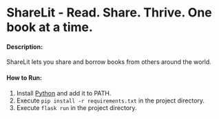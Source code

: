 # ShareLit - Read. Share. Thrive. One book at a time.
#### Description:
ShareLit lets you share and borrow books from others around the world.
#### How to Run:
1. Install [Python](https://www.python.org/downloads/) and add it to PATH.
2. Execute `pip install -r requirements.txt` in the project directory.
3. Execute `flask run` in the project directory.
